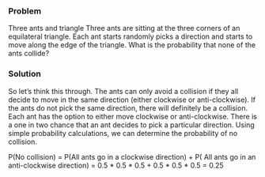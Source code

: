 ### Problem 
Three ants and triangle 
Three ants are sitting at the three corners of an equilateral triangle. Each ant starts randomly picks a direction and starts to move along the edge of the triangle. What is the probability that none of the ants collide?

### Solution 

So let’s think this through. The ants can only avoid a collision if they all decide to move in the same direction (either clockwise or anti-clockwise). If the ants do not pick the same direction, there will definitely be a collision. Each ant has the option to either move clockwise or anti-clockwise. There is a one in two chance that an ant decides to pick a particular direction. Using simple probability calculations, we can determine the probability of no collision.

P(No collision) = P(All ants go in a clockwise direction) + P( All ants go in an anti-clockwise direction) = 0.5 * 0.5 * 0.5 + 0.5 * 0.5 * 0.5 = 0.25

